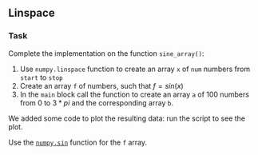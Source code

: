 ## Linspace

### Task
Complete the implementation on the function `sine_array()`:
1) Use `numpy.linspace` function to create an array `x` of `num` numbers from `start` to `stop`
2) Create an array `f` of numbers, such that $f = sin(x)$
3) In the `main` block call the function to create an array `a` of $100$ numbers from $0$ to $3 * pi$
   and the corresponding array `b`.

We added some code to plot the resulting data: run the script to see the plot.

<div class="hint">
Use the <a href="https://numpy.org/doc/stable/reference/generated/numpy.sin.html?highlight=sin#numpy.sin"><code>numpy.sin</code></a> function for the <code>f</code> array.
</div>